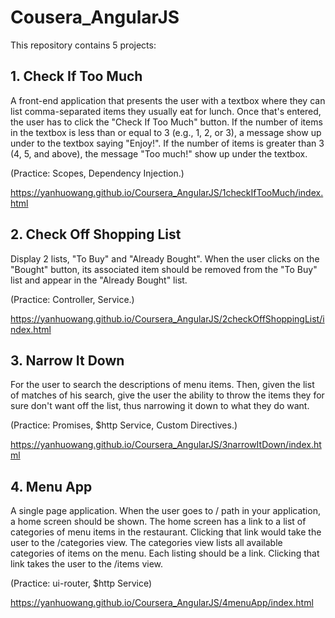 # Cousera_AngularJS
This repository contains 5 projects:

## 1. Check If Too Much
A front-end application that presents the user with a textbox where they can list comma-separated items they usually eat for lunch. Once that's entered, the user has to click the "Check If Too Much" button. If the number of items in the textbox is less than or equal to 3 (e.g., 1, 2, or 3), a message  show up under to the textbox saying "Enjoy!". If the number of items is greater than 3 (4, 5, and above), the message "Too much!"  show up under the textbox.

(Practice: Scopes, Dependency Injection.)

https://yanhuowang.github.io/Coursera_AngularJS/1checkIfTooMuch/index.html

## 2. Check Off Shopping List
Display 2 lists, "To Buy" and "Already Bought".
When the user clicks on the "Bought" button, its associated item should be removed from the "To Buy" list and appear in the "Already Bought" list.

(Practice: Controller, Service.)

https://yanhuowang.github.io/Coursera_AngularJS/2checkOffShoppingList/index.html

## 3. Narrow It Down
For the user to search the descriptions of menu items. Then, given the list of matches of his search, give the user the ability to throw the items they for sure don't want off the list, thus narrowing it down to what they do want.

(Practice: Promises, $http Service, Custom Directives.)

https://yanhuowang.github.io/Coursera_AngularJS/3narrowItDown/index.html

## 4. Menu App
A single page application. When the user goes to / path in your application, a home screen should be shown. The home screen has a link to a list of categories of menu items in the restaurant. Clicking that link would take the user to the /categories view. The categories view lists all available categories of items on the menu. Each listing should be a link. Clicking that link takes the user to the /items view.

(Practice: ui-router, $http Service)

https://yanhuowang.github.io/Coursera_AngularJS/4menuApp/index.html


